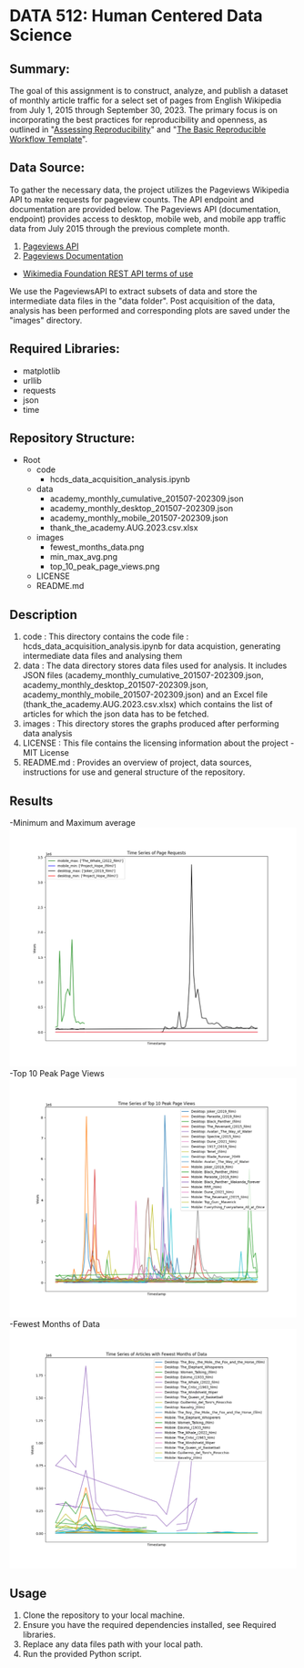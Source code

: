 # DATA 512: Human Centered Data Science

## Summary:
The goal of this assignment is to construct, analyze, and publish a dataset of monthly article traffic for a select set of pages from English Wikipedia from July 1, 2015 through September 30, 2023. The primary focus is on incorporating the best practices for reproducibility and openness, as outlined in "[Assessing Reproducibility](http://www.practicereproducibleresearch.org/core-chapters/2-assessment.html)" and "[The Basic Reproducible Workflow Template](http://www.practicereproducibleresearch.org/core-chapters/3-basic.html)". 

## Data Source:
To gather the necessary data, the project utilizes the Pageviews Wikipedia API to make requests for pageview counts. The API endpoint and documentation are provided below. The Pageviews API (documentation, endpoint) provides access to desktop, mobile web, and mobile app traffic data from July 2015 through the previous complete month.
1. [Pageviews API](https://wikimedia.org/api/rest_v1/#/Pageviews_data/get_metrics_pageviews_aggregate_project_access_agent_granularity_start_end)
2. [Pageviews Documentation](https://wikitech.wikimedia.org/wiki/Analytics/AQS/Pageviews)
* [Wikimedia Foundation REST API terms of use](https://www.mediawiki.org/wiki/API:REST_API#Terms_and_conditions)

We use the PageviewsAPI to extract subsets of data and store the intermediate data files in the "data folder". Post acquisition of the data, analysis has been performed and corresponding plots are saved under the "images" directory. 

## Required Libraries:
- matplotlib
- urllib
- requests
- json
- time


## Repository Structure:
- Root
  - code
    - hcds_data_acquisition_analysis.ipynb
  - data
    - academy_monthly_cumulative_201507-202309.json
    - academy_monthly_desktop_201507-202309.json
    - academy_monthly_mobile_201507-202309.json
    - thank_the_academy.AUG.2023.csv.xlsx
  - images
    - fewest_months_data.png
    - min_max_avg.png
    - top_10_peak_page_views.png
  - LICENSE
  - README.md

## Description
1. code : This directory contains the code file : hcds_data_acquisition_analysis.ipynb for data acquistion, generating intermediate data files and analysing them
2. data : The data directory stores data files used for analysis. It includes JSON files (academy_monthly_cumulative_201507-202309.json, academy_monthly_desktop_201507-202309.json, academy_monthly_mobile_201507-202309.json) and an Excel file (thank_the_academy.AUG.2023.csv.xlsx) which contains the list of articles for which the json data has to be fetched.
3. images : This directory stores the graphs produced after performing data analysis
4. LICENSE : This file contains the licensing information about the project - MIT License
5. README.md : Provides an overview of project, data sources, instructions for use and general structure of the repository. 

## Results 
-Minimum and Maximum average
![Minimum and Maximum average](images/min_max_avg.png)
-Top 10 Peak Page Views
![Top 10 Peak Page Views](images/top_10_peak_page_views.png)
-Fewest Months of Data
![Fewest Months of Data](images/fewest_months_data.png)

## Usage
1. Clone the repository to your local machine.
2. Ensure you have the required dependencies installed, see Required libraries.
3. Replace any data files path with your local path.
4. Run the provided Python script.






